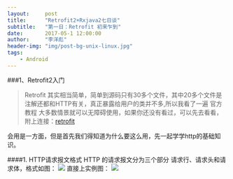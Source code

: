 ```yaml
---
layout:     post
title:      "Retrofit2+Rxjava2七日谈"
subtitle:   "第一日：Retrofit 初来乍到"
date:       2017-05-1 12:00:00
author:     "李洋彪"
header-img: "img/post-bg-unix-linux.jpg"
tags:
    - Android
---
```


###1、Retrofit2入门
>Retrofit 其实相当简单，简单到源码只有30多个文件，其中20多个文件是注解还都和HTTP有关，真正暴露给用户的类并不多,所以我看了一遍 官方教程 大多数情景就可以无障碍使用，如果你还没有看过，可以先去看看，附上连接：[retrofit](http://square.github.io/retrofit/)

会用是一方面，但是首先我们得知道为什么要这么用，先一起学学http的基础知识。

####1. HTTP请求报文格式
HTTP 的请求报文分为三个部分 请求行、请求头和请求体，格式如图：
![](http://i.imgur.com/oXbwuLo.png)
直接上实例图：
![](http://i.imgur.com/ziOkCEa.png)